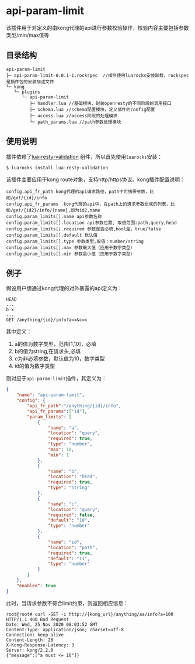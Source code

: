 # api-param-limit

该插件用于对定义的由kong代理的api进行参数校验操作，校验内容主要包括参数类型/min/max值等

## 目录结构

```
api-param-limit
├─ api-param-limit-0.0.1-1.rockspec  //插件使用luarocks安装卸载，rockspec是插件包的安装描述文件
└─ kong
   └─ plugins
      └─ api-param-limit
         ├─ handler.lua //基础模块，封装openresty的不同阶段的调用接口
         ├─ schema.lua //schema配置模块，定义插件的config配置
         ├─ access.lua //access阶段的处理模块
         └─ path_params.lua //path参数处理模块
```

## 使用说明

插件依赖了[lua-resty-validation](https://github.com/bungle/lua-resty-validation) 组件，所以首先使用`luarocks`安装：
```shell
$ luarocks install lua-resty-validation
```

该插件主要应用于kong route对象，支持http/https协议。kong插件配置说明：

```
config.api_fr_path kong代理的api请求路径，path中可携带参数，比如/get/{id}/info
config.api_fr_params  kong代理的api中，在path上的请求参数组成的列表，比如/get/{id2}/info/{name},即为id2,name
config.param_limits[].name api参数名称
config.param_limits[].location api参数位置, 取值范围:path,query,head
config.param_limits[].required 参数是否必填,bool型，true/false
config.param_limits[].default 默认值
config.param_limits[].type 参数类型,取值：number/string
config.param_limits[].max 参数最大值（应用于数字类型）
config.param_limits[].min 参数最小值（应用于数字类型）

```

## 例子

假设用户想通过kong代理的对外暴露的api定义为：
```
HEAD
...
b x
...
GET /anything/{id}/info?a=x&c=x
```
其中定义：
1. a的值为数字类型，范围[1,10]，必填
2. b的值为string,在请求头,必填
3. c为非必填参数，默认值为10，数字类型
4. id的值为数字类型

则对应于`api-param-limit`插件，其定义为：
```json
{
    "name": "api-param-limit",
    "config": {
        "api_fr_path":"/anything/{id}/info",
        "api_fr_params":["id"],
        "param_limits": [
            {
                "name": "a",
                "location": "query",
                "required": true,
                "type": "number",
                "max": 10,
                "min": 1
            },
            {
                "name": "b",
                "location": "head",
                "required": true,
                "type": "string"
            },
            {
                "name": "c",
                "location": "query",
                "required": false,
                "default": "10",
                "type": "number"
            },
            {
                "name": "id",
                "location": "path",
                "required": true,
                "default": "11",
                "type": "number"
            }
        ]
    }, 
    "enabled": true
}
```
此时，当请求参数不符合limit约束，则返回相应信息：

```shell
root@root# curl -GET -i http://{kong_url}/anything/aa/info?a=100
HTTP/1.1 400 Bad Request
Date: Wed, 25 Nov 2020 08:03:52 GMT
Content-Type: application/json; charset=utf-8
Connection: keep-alive
Content-Length: 28
X-Kong-Response-Latency: 3
Server: kong/2.2.0
{"message":["a must <= 10"]}
```



